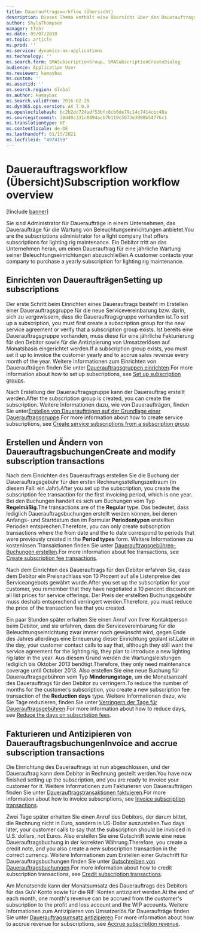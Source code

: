 ```yaml
---
title: Dauerauftragsworkflow (Übersicht)
description: Dieses Thema enthält eine Übersicht über den Dauerauftragsworkflow.
author: ShylaThompson
manager: tfehr
ms.date: 05/07/2018
ms.topic: article
ms.prod: ''
ms.service: dynamics-ax-applications
ms.technology: ''
ms.search.form: SMASubscriptionGroup, SMASubscriptionCreateDialog
audience: Application User
ms.reviewer: kamaybac
ms.custom: ''
ms.assetid: ''
ms.search.region: Global
ms.author: kamaybac
ms.search.validFrom: 2016-02-28
ms.dyn365.ops.version: AX 7.0.0
ms.openlocfilehash: bc2b2dc724adf53bfc6cb8de79c14c7414cbc40a
ms.sourcegitcommit: 38d40c331c8894acb7b119c5073e3088b54776c1
ms.translationtype: HT
ms.contentlocale: de-DE
ms.lasthandoff: 01/15/2021
ms.locfileid: "4974159"
---
```

# <a name="subscription-workflow-overview"></a><span data-ttu-id="7d102-103">Dauerauftragsworkflow (Übersicht)</span><span class="sxs-lookup"><span data-stu-id="7d102-103">Subscription workflow overview</span></span> 

[!include [banner](../includes/banner.md)]


<span data-ttu-id="7d102-104">Sie sind Administrator für Daueraufträge in einem Unternehmen, das Daueraufträge für die Wartung von Beleuchtungseinrichtungen anbietet.</span><span class="sxs-lookup"><span data-stu-id="7d102-104">You are the subscriptions administrator for a light company that offers subscriptions for lighting rig maintenance.</span></span> <span data-ttu-id="7d102-105">Ein Debitor tritt an das Unternehmen heran, um einen Dauerauftrag für eine jährliche Wartung seiner Beleuchtungseinrichtungen abzuschließen.</span><span class="sxs-lookup"><span data-stu-id="7d102-105">A customer contacts your company to purchase a yearly subscription for lighting rig maintenance.</span></span>

## <a name="setting-up-subscriptions"></a><span data-ttu-id="7d102-106">Einrichten von Daueraufträgen</span><span class="sxs-lookup"><span data-stu-id="7d102-106">Setting up subscriptions</span></span>

<span data-ttu-id="7d102-107">Der erste Schritt beim Einrichten eines Dauerauftrags besteht im Erstellen einer Dauerauftragsgruppe für die neue Servicevereinbarung bzw. darin, sich zu vergewissern, dass die Dauerauftragsgruppe vorhanden ist.</span><span class="sxs-lookup"><span data-stu-id="7d102-107">To set up a subscription, you must first create a subscription group for the new service agreement or verify that a subscription group exists.</span></span> <span data-ttu-id="7d102-108">Ist bereits eine Dauerauftragsgruppe vorhanden, muss diese für eine jährliche Fakturierung für den Debitor sowie für die Antizipierung von Umsatzerlösen auf Monatsbasis eingerichtet werden.</span><span class="sxs-lookup"><span data-stu-id="7d102-108">If a subscription group exists, you must set it up to invoice the customer yearly and to accrue sales revenue every month of the year.</span></span> <span data-ttu-id="7d102-109">Weitere Informationen zum Einrichten von Daueraufträgen finden Sie unter [Dauerauftragsgruppen einrichten](set-up-subscription-groups.md).</span><span class="sxs-lookup"><span data-stu-id="7d102-109">For more information about how to set up subscriptions, see [Set up subscription groups](set-up-subscription-groups.md).</span></span>

<span data-ttu-id="7d102-110">Nach Erstellung der Dauerauftragsgruppe kann der Dauerauftrag erstellt werden.</span><span class="sxs-lookup"><span data-stu-id="7d102-110">After the subscription group is created, you can create the subscription.</span></span> <span data-ttu-id="7d102-111">Weitere Informationen dazu, wie von Daueraufträgen, finden Sie unter[Erstellen von Daueraufträgen auf der Grundlage einer Dauerauftragsgruppe](create-service-subscriptions-from-subscription-group.md).</span><span class="sxs-lookup"><span data-stu-id="7d102-111">For more information about how to create service subscriptions, see [Create service subscriptions from a subscription group](create-service-subscriptions-from-subscription-group.md).</span></span>

## <a name="create-and-modify-subscription-transactions"></a><span data-ttu-id="7d102-112">Erstellen und Ändern von Dauerauftragsbuchungen</span><span class="sxs-lookup"><span data-stu-id="7d102-112">Create and modify subscription transactions</span></span>

<span data-ttu-id="7d102-113">Nach dem Einrichten des Dauerauftrags erstellen Sie die Buchung der Dauerauftragsgebühr für den ersten Rechnungsstellungszeitraum (in diesem Fall: ein Jahr).</span><span class="sxs-lookup"><span data-stu-id="7d102-113">After you set up the subscription, you create the subscription fee transaction for the first invoicing period, which is one year.</span></span> <span data-ttu-id="7d102-114">Bei den Buchungen handelt es sich um Buchungen vom Typ **Regelmäßig**.</span><span class="sxs-lookup"><span data-stu-id="7d102-114">The transactions are of the **Regular** type.</span></span> <span data-ttu-id="7d102-115">Das bedeutet, dass lediglich Dauerauftragsbuchungen erstellt werden können, bei denen Anfangs- und Startdatum den im Formular **Periodentypen** erstellten Perioden entsprechen.</span><span class="sxs-lookup"><span data-stu-id="7d102-115">Therefore, you can only create subscription transactions where the from date and the to date correspond to periods that were previously created in the **Period types** form.</span></span> <span data-ttu-id="7d102-116">Weitere Informationen zu kostenlosen Transaktionen finden Sie unter [Dauerauftragsgebühren-Buchungen erstellen](create-subscription-fee-transactions.md).</span><span class="sxs-lookup"><span data-stu-id="7d102-116">For more information about fee transactions, see [Create subscription fee transactions](create-subscription-fee-transactions.md).</span></span>

<span data-ttu-id="7d102-117">Nach dem Einrichten des Dauerauftrags für den Debitor erfahren Sie, dass dem Debitor ein Preisnachlass von 10 Prozent auf alle Listenpreise des Serviceangebots gewährt wurde.</span><span class="sxs-lookup"><span data-stu-id="7d102-117">After you set up the subscription for your customer, you remember that they have negotiated a 10 percent discount on all list prices for service offerings.</span></span> <span data-ttu-id="7d102-118">Der Preis der erstellten Buchungsgebühr muss deshalb entsprechend verringert werden.</span><span class="sxs-lookup"><span data-stu-id="7d102-118">Therefore, you must reduce the price of the transaction fee that you created.</span></span>

<span data-ttu-id="7d102-119">Ein paar Stunden später erhalten Sie einen Anruf von Ihrer Kontaktperson beim Debitor, und sie erfahren, dass die Servicevereinbarung für die Beleuchtungseinrichtung zwar immer noch gewünscht wird, gegen Ende des Jahres allerdings eine Erneuerung dieser Einrichtung geplant ist.</span><span class="sxs-lookup"><span data-stu-id="7d102-119">Later in the day, your customer contact calls to say that, although they still want the service agreement for the lighting rig, they plan to introduce a new lighting rig later in the year.</span></span> <span data-ttu-id="7d102-120">Aus diesem Grund werden die Wartungsleistungen lediglich bis Oktober 2013 benötigt.</span><span class="sxs-lookup"><span data-stu-id="7d102-120">Therefore, they only need maintenance coverage until October 2013.</span></span> <span data-ttu-id="7d102-121">Also erstellen Sie eine neue Buchung für Dauerauftragsgebühren vom Typ **Minderungstage**, um die Monatsanzahl des Dauerauftrags für den Debitor zu verringern.</span><span class="sxs-lookup"><span data-stu-id="7d102-121">To reduce the number of months for the customer’s subscription, you create a new subscription fee transaction of the **Reduction days** type.</span></span> <span data-ttu-id="7d102-122">Weitere Informationen dazu, wie Sie Tage reduzieren, finden Sie unter [Verringern der Tage für Dauerauftragsgebühren](reduce-the-days-on-subscription-fees.md).</span><span class="sxs-lookup"><span data-stu-id="7d102-122">For more information about how to reduce days, see [Reduce the days on subscription fees](reduce-the-days-on-subscription-fees.md).</span></span>

## <a name="invoice-and-accrue-subscription-transactions"></a><span data-ttu-id="7d102-123">Fakturieren und Antizipieren von Dauerauftragsbuchungen</span><span class="sxs-lookup"><span data-stu-id="7d102-123">Invoice and accrue subscription transactions</span></span>

<span data-ttu-id="7d102-124">Die Einrichtung des Dauerauftrags ist nun abgeschlossen, und der Dauerauftrag kann dem Debitor in Rechnung gestellt werden.</span><span class="sxs-lookup"><span data-stu-id="7d102-124">You have now finished setting up the subscription, and you are ready to invoice your customer for it.</span></span> <span data-ttu-id="7d102-125">Weitere Informationen zum Fakturieren von Daueraufträgen finden Sie unter [Dauerauftragstransaktionen faktuieren](invoice-subscription-transactions.md).</span><span class="sxs-lookup"><span data-stu-id="7d102-125">For more information about how to invoice subscriptions, see [Invoice subscription transactions](invoice-subscription-transactions.md).</span></span>

<span data-ttu-id="7d102-126">Zwei Tage später erhalten Sie einen Anruf des Debitors, der darum bittet, die Rechnung nicht in Euro, sondern in US-Dollar auszustellen.</span><span class="sxs-lookup"><span data-stu-id="7d102-126">Two days later, your customer calls to say that the subscription should be invoiced in U.S. dollars, not Euros.</span></span> <span data-ttu-id="7d102-127">Also erstellen Sie eine Gutschrift sowie eine neue Dauerauftragsbuchung in der korrekten Währung.</span><span class="sxs-lookup"><span data-stu-id="7d102-127">Therefore, you create a credit note, and you also create a new subscription transaction in the correct currency.</span></span> <span data-ttu-id="7d102-128">Weitere Informationen zum Erstellen einer Gutschrift für Dauerauftragsbuchungen finden Sie unter [Gutschreiben von Dauerauftragsbuchungen](credit-subscription-transactions.md).</span><span class="sxs-lookup"><span data-stu-id="7d102-128">For more information about how to credit subscription transactions, see [Credit subscription transactions](credit-subscription-transactions.md).</span></span>

<span data-ttu-id="7d102-129">Am Monatsende kann der Monatsumsatz des Dauerauftrags des Debitors für das GuV-Konto sowie für die RIF-Konten antizipiert werden.</span><span class="sxs-lookup"><span data-stu-id="7d102-129">At the end of each month, one month's revenue can be accrued from the customer's subscription to the profit and loss account and the WIP accounts.</span></span> <span data-ttu-id="7d102-130">Weitere Informationen zum Antizipieren von Umsatzerlös für Daueraufträge finden Sie unter [Dauerauftragsumsatz antizipieren](accrue-subscription-revenue.md).</span><span class="sxs-lookup"><span data-stu-id="7d102-130">For more information about how to accrue revenue for subscriptions, see [Accrue subscription revenue](accrue-subscription-revenue.md).</span></span>

  


